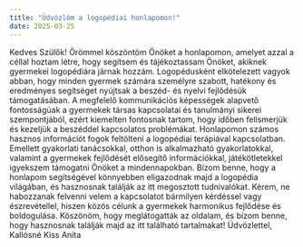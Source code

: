 ```yaml
---
title: "Üdvözlöm a logopédiai honlapomon!"
date: 2025-03-25
---
```

Kedves Szülők!
Örömmel köszöntöm Önöket a honlapomon, amelyet azzal a céllal hoztam létre, hogy
segítsem és tájékoztassam Önöket, akiknek gyermekei logopédiára járnak hozzám.
Logopédusként elkötelezett vagyok abban, hogy minden gyermek számára személyre
szabott, hatékony és eredményes segítséget nyújtsak a beszéd- és nyelvi fejlődésük
támogatásában. A megfelelő kommunikációs képességek alapvető fontosságúak a
gyermekek társas kapcsolatai és tanulmányi sikerei szempontjából, ezért kiemelten
fontosnak tartom, hogy időben felismerjük és kezeljük a beszéddel kapcsolatos problémákat.
Honlapomon számos hasznos információt fogok feltölteni a logopédiai terápiával
kapcsolatban. Emellett gyakorlati tanácsokkal, otthon is alkalmazható gyakorlatokkal,
valamint a gyermekek fejlődését elősegítő információkkal, játékötletekkel igyekszem
támogatni Önöket a mindennapokban.
Bízom benne, hogy a honlapom segítségével könnyebben eligazodnak majd a logopédia
világában, és hasznosnak találják az itt megosztott tudnivalókat. Kérem, ne habozzanak
felvenni velem a kapcsolatot bármilyen kérdéssel vagy észrevétellel, hiszen közös célunk a
gyermekek harmonikus fejlődése és boldogulása.
Köszönöm, hogy meglátogatták az oldalam, és bízom benne, hogy hasznosnak találják majd
az itt található tartalmakat!
Üdvözlettel,
Kallósné Kiss Anita
